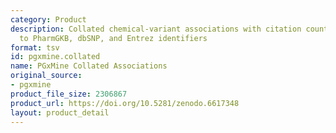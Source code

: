 ```yaml
---
category: Product
description: Collated chemical-variant associations with citation counts, normalized
  to PharmGKB, dbSNP, and Entrez identifiers
format: tsv
id: pgxmine.collated
name: PGxMine Collated Associations
original_source:
- pgxmine
product_file_size: 2306867
product_url: https://doi.org/10.5281/zenodo.6617348
layout: product_detail
---
```

